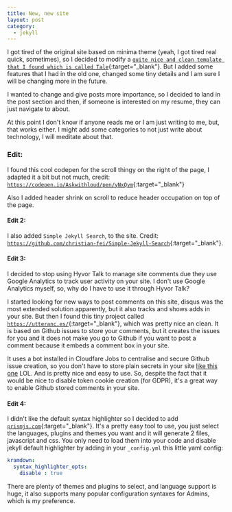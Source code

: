 ```yaml
---
title: New, new site
layout: post
category:
  - jekyll
---
```


I got tired of the original site based on minima theme (yeah, I got tired real quick, sometimes), so I decided to modify a [`quite nice and clean template that I found which is called Tale`](https://github.com/chesterhow/tale){:target="\_blank"}. But I added some features that I had in the old one, changed some tiny details and I am sure I will be changing more in the future.

I wanted to change and give posts more importance, so I decided to land in the post section and then, if someone is interested on my resume, they can just navigate to about.

At this point I don't know if anyone reads me or I am just writing to me, but, that works either. I might add some categories to not just write about technology, I will meditate about that.

### Edit:

I found this cool codepen for the scroll thingy on the right of the page, I adapted it a bit but not much, credit: [`https://codepen.io/Askwithloud/pen/yNxQvm`](https://codepen.io/Askwithloud/pen/yNxQvm){:target="\_blank"}

Also I added header shrink on scroll to reduce header occupation on top of the page.

#### Edit 2:

I also added `Simple Jekyll Search`, to the site. Credit: [`https://github.com/christian-fei/Simple-Jekyll-Search`](https://github.com/christian-fei/Simple-Jekyll-Search){:target="\_blank"}.

#### Edit 3:

I decided to stop using Hyvor Talk to manage site comments due they use Google Analytics to track user activity on your site. I don't use Google Analytics myself, so, why do I have to use it through Hyvor Talk?

I started looking for new ways to post comments on this site, disqus was the most extended solution apparently, but it also tracks and shows adds in your site. But then I found this tiny project called [`https://utteranc.es/`](https://utteranc.es/){:target="\_blank"}, which was pretty nice an clean. It is based on Github issues to store your comments, but it creates the issues for you and it does not make you go to Github if you want to post a comment because it embeds a comment box in your site.

It uses a bot installed in Cloudfare Jobs to centralise and secure Github issue creation, so you don't have to store plain secrets in your site [like this one](https://aristath.github.io/blog/static-site-comments-using-github-issues-api) LOL. And is pretty nice and easy to use. So, despite the fact that it would be nice to disable token cookie creation (for GDPR), it's a great way to enable Github stored comments in your site.

#### Edit 4:

I didn't like the default syntax highlighter so I decided to add [`prismjs.com`](prismjs.com){:target="\_blank"}. It's a pretty easy tool to use, you just select the languages, plugins and themes you want and it will generate 2 files, javascript and css. You only need to load them into your code and disable jekyll default highlighter by adding in your `_config.yml` this little yaml config:

```yaml
kramdown: 
  syntax_highlighter_opts:
    disable : true
```

There are plenty of themes and plugins to select, and language support is huge, it also supports many popular configuration syntaxes for Admins, which is my preference.
